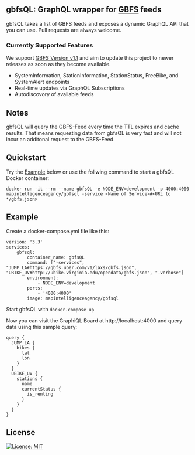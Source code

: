 ## gbfsQL: GraphQL wrapper for [GBFS](https://github.com/NABSA/gbfs) feeds

gbfsQL takes a list of GBFS feeds and exposes a dynamic GraphQL API that you can use. Pull requests are always welcome.

### Currently Supported Features

We support [GBFS Version v1.1](https://github.com/NABSA/gbfs/releases/tag/v1.1-RC) and aim to update this project to newer releases as soon as they become available.

-   SystemInformation, StationInformation, StationStatus, FreeBike, and SystemAlert endpoints
-   Real-time updates via GraphQL Subscriptions
-   Autodiscovory of available feeds

## Notes

gbfsQL will query the GBFS-Feed every time the TTL expires and cache results. That means requesting data from gbfsQL is very fast and will not incur an additonal request to the GBFS-Feed.

## Quickstart

Try the [Example](#example) below or use the follwing command to start a gbfsQL Docker container:

```
docker run -it --rm --name gbfsQL -e NODE_ENV=development -p 4000:4000 mapintelligenceagency/gbfsql -service <Name of Service>#<URL to */gbfs.json>
```

## Example

Create a docker-compose.yml file like this:

```
version: '3.3'
services:
    gbfsql:
        container_name: gbfsQL
        command: ["-services", "JUMP_LA#https://gbfs.uber.com/v1/laxs/gbfs.json", "UBIKE_UV#http://ubike.virginia.edu/opendata/gbfs.json", "-verbose"]
        environment:
            - NODE_ENV=development
        ports:
            - '4000:4000'
        image: mapintelligenceagency/gbfsql
```

Start gbfsQL with `docker-compose up`

Now you can visit the GraphiQL Board at http://localhost:4000 and query data using this sample query:

```
query {
  JUMP_LA {
    bikes {
      lat
      lon
    }
  }
  UBIKE_UV {
    stations {
      name
      currentStatus {
        is_renting
      }
    }
  }
}
```

## License

[![License: MIT](https://img.shields.io/badge/License-MIT-yellow.svg)](https://opensource.org/licenses/MIT)
